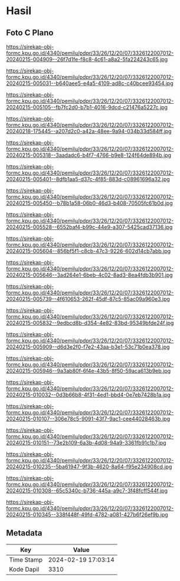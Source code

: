 # Hasil

## Foto C Plano

https://sirekap-obj-formc.kpu.go.id/4340/pemilu/pdpr/33/26/12/20/07/3326122007012-20240215-004909--26f7d1fe-f8c8-4c61-a8a2-5fa224243c65.jpg

https://sirekap-obj-formc.kpu.go.id/4340/pemilu/pdpr/33/26/12/20/07/3326122007012-20240215-005031--b640aee5-e4a5-4109-ad8c-c40bcee93454.jpg

https://sirekap-obj-formc.kpu.go.id/4340/pemilu/pdpr/33/26/12/20/07/3326122007012-20240215-005105--fb7fc2d0-b7b1-4016-9dcd-c21476a5227c.jpg

https://sirekap-obj-formc.kpu.go.id/4340/pemilu/pdpr/33/26/12/20/07/3326122007012-20240218-175445--a207d2c0-a42a-48ee-9a94-034b33d584ff.jpg

https://sirekap-obj-formc.kpu.go.id/4340/pemilu/pdpr/33/26/12/20/07/3326122007012-20240215-005318--3aadadc6-b4f7-4766-b9e8-124f64de894b.jpg

https://sirekap-obj-formc.kpu.go.id/4340/pemilu/pdpr/33/26/12/20/07/3326122007012-20240215-005401--8dfb1aa5-d37c-4f85-883d-c08961696a32.jpg

https://sirekap-obj-formc.kpu.go.id/4340/pemilu/pdpr/33/26/12/20/07/3326122007012-20240215-005450--b78b1a58-06b0-46d3-b408-70505fc61b0d.jpg

https://sirekap-obj-formc.kpu.go.id/4340/pemilu/pdpr/33/26/12/20/07/3326122007012-20240215-005528--6552baf4-b99c-44e9-a307-5425cad37136.jpg

https://sirekap-obj-formc.kpu.go.id/4340/pemilu/pdpr/33/26/12/20/07/3326122007012-20240215-005604--856bf5f1-c8cb-47c3-9226-602d14cb7abb.jpg

https://sirekap-obj-formc.kpu.go.id/4340/pemilu/pdpr/33/26/12/20/07/3326122007012-20240215-005646--3ad264e1-6beb-4c02-8ad3-8ea4fdb3b901.jpg

https://sirekap-obj-formc.kpu.go.id/4340/pemilu/pdpr/33/26/12/20/07/3326122007012-20240215-005739--4f610653-262f-45df-87c5-85ac09a960e3.jpg

https://sirekap-obj-formc.kpu.go.id/4340/pemilu/pdpr/33/26/12/20/07/3326122007012-20240215-005832--9edbcd8b-d354-4e82-83bd-95349bfde24f.jpg

https://sirekap-obj-formc.kpu.go.id/4340/pemilu/pdpr/33/26/12/20/07/3326122007012-20240215-005909--d6d3e2f0-f7e2-43aa-b3e1-53c71b0ea378.jpg

https://sirekap-obj-formc.kpu.go.id/4340/pemilu/pdpr/33/26/12/20/07/3326122007012-20240215-005946--9a3ab80f-6f4e-43b5-8f50-59aca613b9eb.jpg

https://sirekap-obj-formc.kpu.go.id/4340/pemilu/pdpr/33/26/12/20/07/3326122007012-20240215-010032--0d3b66b8-4f31-4ed1-bbd4-0e7eb7428b1a.jpg

https://sirekap-obj-formc.kpu.go.id/4340/pemilu/pdpr/33/26/12/20/07/3326122007012-20240215-010107--306e78c5-9091-43f7-9ac1-cee44028463b.jpg

https://sirekap-obj-formc.kpu.go.id/4340/pemilu/pdpr/33/26/12/20/07/3326122007012-20240215-010151--73e2b109-6a3b-4d08-94a9-3361fb91c1b7.jpg

https://sirekap-obj-formc.kpu.go.id/4340/pemilu/pdpr/33/26/12/20/07/3326122007012-20240215-010235--5ba61947-9f3b-4620-8a64-f95e234908cd.jpg

https://sirekap-obj-formc.kpu.go.id/4340/pemilu/pdpr/33/26/12/20/07/3326122007012-20240215-010308--65c5340c-b736-445a-a9c7-3f48fcff544f.jpg

https://sirekap-obj-formc.kpu.go.id/4340/pemilu/pdpr/33/26/12/20/07/3326122007012-20240215-010345--338f448f-49fd-4782-a081-427b6f26ef9b.jpg


## Metadata

| Key        | Value               |
| ---------- | ------------------- |
| Time Stamp | 2024-02-19 17:03:14 |
| Kode Dapil | 3310                |



